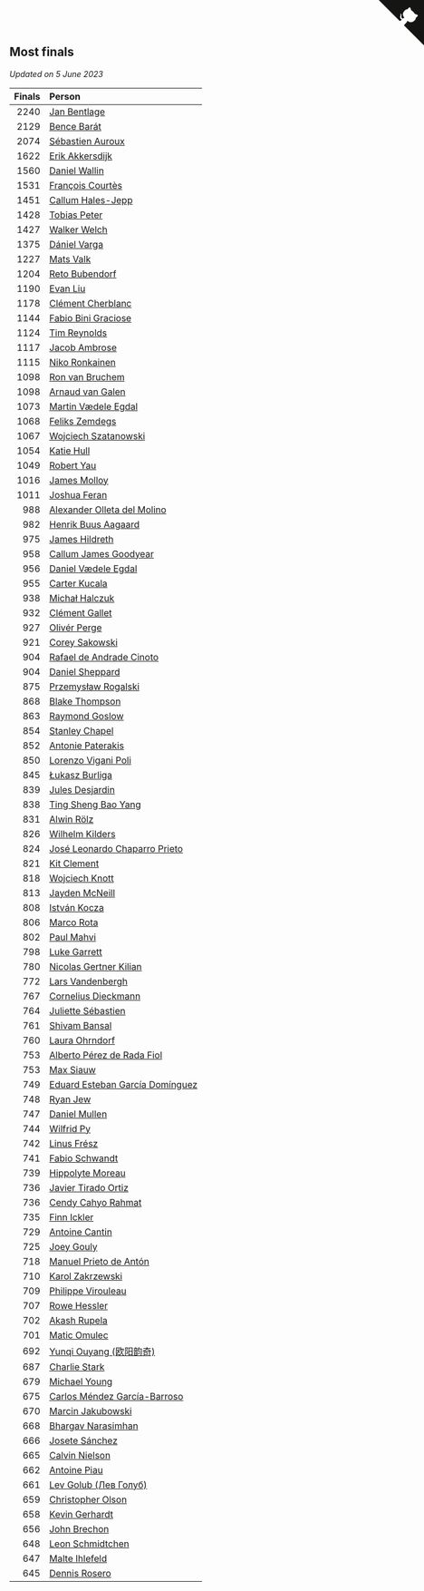 ## Most finals

*Updated on  5 June 2023*

| Finals | Person |
| ---: | :--- |
| 2240 | [Jan Bentlage](https://www.worldcubeassociation.org/persons/2010BENT01) |
| 2129 | [Bence Barát](https://www.worldcubeassociation.org/persons/2008BARA01) |
| 2074 | [Sébastien Auroux](https://www.worldcubeassociation.org/persons/2008AURO01) |
| 1622 | [Erik Akkersdijk](https://www.worldcubeassociation.org/persons/2005AKKE01) |
| 1560 | [Daniel Wallin](https://www.worldcubeassociation.org/persons/2013WALL03) |
| 1531 | [François Courtès](https://www.worldcubeassociation.org/persons/2008COUR01) |
| 1451 | [Callum Hales-Jepp](https://www.worldcubeassociation.org/persons/2012HALE01) |
| 1428 | [Tobias Peter](https://www.worldcubeassociation.org/persons/2014PETE03) |
| 1427 | [Walker Welch](https://www.worldcubeassociation.org/persons/2011WELC01) |
| 1375 | [Dániel Varga](https://www.worldcubeassociation.org/persons/2008VARG01) |
| 1227 | [Mats Valk](https://www.worldcubeassociation.org/persons/2007VALK01) |
| 1204 | [Reto Bubendorf](https://www.worldcubeassociation.org/persons/2012BUBE01) |
| 1190 | [Evan Liu](https://www.worldcubeassociation.org/persons/2009LIUE01) |
| 1178 | [Clément Cherblanc](https://www.worldcubeassociation.org/persons/2014CHER05) |
| 1144 | [Fabio Bini Graciose](https://www.worldcubeassociation.org/persons/2010GRAC02) |
| 1124 | [Tim Reynolds](https://www.worldcubeassociation.org/persons/2005REYN01) |
| 1117 | [Jacob Ambrose](https://www.worldcubeassociation.org/persons/2010AMBR01) |
| 1115 | [Niko Ronkainen](https://www.worldcubeassociation.org/persons/2010RONK01) |
| 1098 | [Ron van Bruchem](https://www.worldcubeassociation.org/persons/2003BRUC01) |
| 1098 | [Arnaud van Galen](https://www.worldcubeassociation.org/persons/2006GALE01) |
| 1073 | [Martin Vædele Egdal](https://www.worldcubeassociation.org/persons/2013EGDA02) |
| 1068 | [Feliks Zemdegs](https://www.worldcubeassociation.org/persons/2009ZEMD01) |
| 1067 | [Wojciech Szatanowski](https://www.worldcubeassociation.org/persons/2011SZAT01) |
| 1054 | [Katie Hull](https://www.worldcubeassociation.org/persons/2010HULL01) |
| 1049 | [Robert Yau](https://www.worldcubeassociation.org/persons/2009YAUR01) |
| 1016 | [James Molloy](https://www.worldcubeassociation.org/persons/2011MOLL01) |
| 1011 | [Joshua Feran](https://www.worldcubeassociation.org/persons/2011FERA01) |
| 988 | [Alexander Olleta del Molino](https://www.worldcubeassociation.org/persons/2008OLLE01) |
| 982 | [Henrik Buus Aagaard](https://www.worldcubeassociation.org/persons/2006BUUS01) |
| 975 | [James Hildreth](https://www.worldcubeassociation.org/persons/2009HILD01) |
| 958 | [Callum James Goodyear](https://www.worldcubeassociation.org/persons/2012GOOD02) |
| 956 | [Daniel Vædele Egdal](https://www.worldcubeassociation.org/persons/2013EGDA01) |
| 955 | [Carter Kucala](https://www.worldcubeassociation.org/persons/2015KUCA01) |
| 938 | [Michał Halczuk](https://www.worldcubeassociation.org/persons/2006HALC01) |
| 932 | [Clément Gallet](https://www.worldcubeassociation.org/persons/2004GALL02) |
| 927 | [Olivér Perge](https://www.worldcubeassociation.org/persons/2007PERG01) |
| 921 | [Corey Sakowski](https://www.worldcubeassociation.org/persons/2011SAKO01) |
| 904 | [Rafael de Andrade Cinoto](https://www.worldcubeassociation.org/persons/2007CINO01) |
| 904 | [Daniel Sheppard](https://www.worldcubeassociation.org/persons/2009SHEP01) |
| 875 | [Przemysław Rogalski](https://www.worldcubeassociation.org/persons/2013ROGA02) |
| 868 | [Blake Thompson](https://www.worldcubeassociation.org/persons/2010THOM03) |
| 863 | [Raymond Goslow](https://www.worldcubeassociation.org/persons/2014GOSL01) |
| 854 | [Stanley Chapel](https://www.worldcubeassociation.org/persons/2016CHAP04) |
| 852 | [Antonie Paterakis](https://www.worldcubeassociation.org/persons/2012PATE01) |
| 850 | [Lorenzo Vigani Poli](https://www.worldcubeassociation.org/persons/2007POLI01) |
| 845 | [Łukasz Burliga](https://www.worldcubeassociation.org/persons/2013BURL01) |
| 839 | [Jules Desjardin](https://www.worldcubeassociation.org/persons/2010DESJ01) |
| 838 | [Ting Sheng Bao Yang](https://www.worldcubeassociation.org/persons/2008BAOY01) |
| 831 | [Alwin Rölz](https://www.worldcubeassociation.org/persons/2016ROLZ01) |
| 826 | [Wilhelm Kilders](https://www.worldcubeassociation.org/persons/2010KILD02) |
| 824 | [José Leonardo Chaparro Prieto](https://www.worldcubeassociation.org/persons/2011CHAP01) |
| 821 | [Kit Clement](https://www.worldcubeassociation.org/persons/2008CLEM01) |
| 818 | [Wojciech Knott](https://www.worldcubeassociation.org/persons/2011KNOT01) |
| 813 | [Jayden McNeill](https://www.worldcubeassociation.org/persons/2012MCNE01) |
| 808 | [István Kocza](https://www.worldcubeassociation.org/persons/2005KOCZ01) |
| 806 | [Marco Rota](https://www.worldcubeassociation.org/persons/2009ROTA01) |
| 802 | [Paul Mahvi](https://www.worldcubeassociation.org/persons/2012MAHV01) |
| 798 | [Luke Garrett](https://www.worldcubeassociation.org/persons/2017GARR05) |
| 780 | [Nicolas Gertner Kilian](https://www.worldcubeassociation.org/persons/2013GERT01) |
| 772 | [Lars Vandenbergh](https://www.worldcubeassociation.org/persons/2003VAND01) |
| 767 | [Cornelius Dieckmann](https://www.worldcubeassociation.org/persons/2009DIEC01) |
| 764 | [Juliette Sébastien](https://www.worldcubeassociation.org/persons/2014SEBA01) |
| 761 | [Shivam Bansal](https://www.worldcubeassociation.org/persons/2011BANS02) |
| 760 | [Laura Ohrndorf](https://www.worldcubeassociation.org/persons/2009OHRN01) |
| 753 | [Alberto Pérez de Rada Fiol](https://www.worldcubeassociation.org/persons/2011FIOL01) |
| 753 | [Max Siauw](https://www.worldcubeassociation.org/persons/2017SIAU02) |
| 749 | [Eduard Esteban García Domínguez](https://www.worldcubeassociation.org/persons/2011EDUA01) |
| 748 | [Ryan Jew](https://www.worldcubeassociation.org/persons/2008JEWR01) |
| 747 | [Daniel Mullen](https://www.worldcubeassociation.org/persons/2016MULL04) |
| 744 | [Wilfrid Py](https://www.worldcubeassociation.org/persons/2016PYWI01) |
| 742 | [Linus Frész](https://www.worldcubeassociation.org/persons/2011FRES01) |
| 741 | [Fabio Schwandt](https://www.worldcubeassociation.org/persons/2014SCHW02) |
| 739 | [Hippolyte Moreau](https://www.worldcubeassociation.org/persons/2008MORE02) |
| 736 | [Javier Tirado Ortiz](https://www.worldcubeassociation.org/persons/2009TIRA01) |
| 736 | [Cendy Cahyo Rahmat](https://www.worldcubeassociation.org/persons/2010RAHM02) |
| 735 | [Finn Ickler](https://www.worldcubeassociation.org/persons/2012ICKL01) |
| 729 | [Antoine Cantin](https://www.worldcubeassociation.org/persons/2010CANT02) |
| 725 | [Joey Gouly](https://www.worldcubeassociation.org/persons/2007GOUL01) |
| 718 | [Manuel Prieto de Antón](https://www.worldcubeassociation.org/persons/2015ANTO04) |
| 710 | [Karol Zakrzewski](https://www.worldcubeassociation.org/persons/2014ZAKR01) |
| 709 | [Philippe Virouleau](https://www.worldcubeassociation.org/persons/2008VIRO01) |
| 707 | [Rowe Hessler](https://www.worldcubeassociation.org/persons/2007HESS01) |
| 702 | [Akash Rupela](https://www.worldcubeassociation.org/persons/2012RUPE01) |
| 701 | [Matic Omulec](https://www.worldcubeassociation.org/persons/2010OMUL02) |
| 692 | [Yunqi Ouyang (欧阳韵奇)](https://www.worldcubeassociation.org/persons/2007YUNQ01) |
| 687 | [Charlie Stark](https://www.worldcubeassociation.org/persons/2014STAR05) |
| 679 | [Michael Young](https://www.worldcubeassociation.org/persons/2008YOUN02) |
| 675 | [Carlos Méndez García-Barroso](https://www.worldcubeassociation.org/persons/2010GARC02) |
| 670 | [Marcin Jakubowski](https://www.worldcubeassociation.org/persons/2007JAKU01) |
| 668 | [Bhargav Narasimhan](https://www.worldcubeassociation.org/persons/2011NARA02) |
| 666 | [Josete Sánchez](https://www.worldcubeassociation.org/persons/2015SANC18) |
| 665 | [Calvin Nielson](https://www.worldcubeassociation.org/persons/2014NIEL03) |
| 662 | [Antoine Piau](https://www.worldcubeassociation.org/persons/2008PIAU01) |
| 661 | [Lev Golub (Лев Голуб)](https://www.worldcubeassociation.org/persons/2014HOLU01) |
| 659 | [Christopher Olson](https://www.worldcubeassociation.org/persons/2009OLSO01) |
| 658 | [Kevin Gerhardt](https://www.worldcubeassociation.org/persons/2013GERH01) |
| 656 | [John Brechon](https://www.worldcubeassociation.org/persons/2010BREC01) |
| 648 | [Leon Schmidtchen](https://www.worldcubeassociation.org/persons/2010SCHM01) |
| 647 | [Malte Ihlefeld](https://www.worldcubeassociation.org/persons/2016IHLE01) |
| 645 | [Dennis Rosero](https://www.worldcubeassociation.org/persons/2010ROSE03) |


<a href="https://github.com/jonatanklosko/wca_statistics" class="github-corner" aria-label="View source on Github"><svg width="80" height="80" viewBox="0 0 250 250" style="fill:#151513; color:#fff; position: absolute; top: 0; border: 0; right: 0;" aria-hidden="true"><path d="M0,0 L115,115 L130,115 L142,142 L250,250 L250,0 Z"></path><path d="M128.3,109.0 C113.8,99.7 119.0,89.6 119.0,89.6 C122.0,82.7 120.5,78.6 120.5,78.6 C119.2,72.0 123.4,76.3 123.4,76.3 C127.3,80.9 125.5,87.3 125.5,87.3 C122.9,97.6 130.6,101.9 134.4,103.2" fill="currentColor" style="transform-origin: 130px 106px;" class="octo-arm"></path><path d="M115.0,115.0 C114.9,115.1 118.7,116.5 119.8,115.4 L133.7,101.6 C136.9,99.2 139.9,98.4 142.2,98.6 C133.8,88.0 127.5,74.4 143.8,58.0 C148.5,53.4 154.0,51.2 159.7,51.0 C160.3,49.4 163.2,43.6 171.4,40.1 C171.4,40.1 176.1,42.5 178.8,56.2 C183.1,58.6 187.2,61.8 190.9,65.4 C194.5,69.0 197.7,73.2 200.1,77.6 C213.8,80.2 216.3,84.9 216.3,84.9 C212.7,93.1 206.9,96.0 205.4,96.6 C205.1,102.4 203.0,107.8 198.3,112.5 C181.9,128.9 168.3,122.5 157.7,114.1 C157.9,116.9 156.7,120.9 152.7,124.9 L141.0,136.5 C139.8,137.7 141.6,141.9 141.8,141.8 Z" fill="currentColor" class="octo-body"></path></svg></a><style>.github-corner:hover .octo-arm{animation:octocat-wave 560ms ease-in-out}@keyframes octocat-wave{0%,100%{transform:rotate(0)}20%,60%{transform:rotate(-25deg)}40%,80%{transform:rotate(10deg)}}@media (max-width:500px){.github-corner:hover .octo-arm{animation:none}.github-corner .octo-arm{animation:octocat-wave 560ms ease-in-out}}</style>
